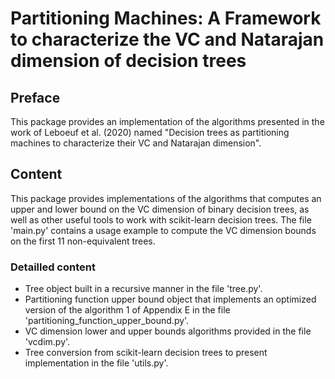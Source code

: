 # Partitioning Machines: A Framework to characterize the VC and Natarajan dimension of decision trees

## Preface
This package provides an implementation of the algorithms presented in the work of Leboeuf et al. (2020) named "Decision trees as partitioning machines to characterize their VC and Natarajan dimension".

## Content

This package provides implementations of the algorithms that computes an upper and lower bound on the VC dimension of binary decision trees, as well as other useful tools to work with scikit-learn decision trees.
The file 'main.py' contains a usage example to compute the VC dimension bounds on the first 11 non-equivalent trees.

### Detailled content
- Tree object built in a recursive manner in the file 'tree.py'.
- Partitioning function upper bound object that implements an optimized version of the algorithm 1 of Appendix E in the file 'partitioning_function_upper_bound.py'.
- VC dimension lower and upper bounds algorithms provided in the file 'vcdim.py'.
- Tree conversion from scikit-learn decision trees to present implementation in the file 'utils.py'.
